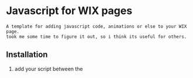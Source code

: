 # Javascript for WIX pages

    A template for adding javascript code, animations or else to your WIX page.
    took me some time to figure it out, so i think its useful for others.

## Installation

  01. add your script between the <script> tags in the html file.
  02. on your WIX page open : ADD --> More --> Embed a Side
  03. On your widget go to "Enter Webside adress", change
      to "Code" and paste your code.
